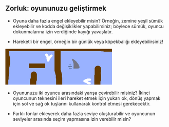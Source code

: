 ## Zorluk: oyununuzu geliştirmek

- Oyuna daha fazla engel ekleyebilir misin? Örneğin, zemine yeşil sümük ekleyebilir ve kodda değişiklikler yapabilirsiniz; böylece sümük, oyuncu dokunmalarına izin verdiğinde kayığı yavaşlatır.

- Hareketli bir engel, örneğin bir günlük veya köpekbalığı ekleyebilirsiniz!

![ekran alıntısı](images/boat-obstacles.png)

- Oyununuzu iki oyuncu arasındaki yarışa çevirebilir misiniz? İkinci oyuncunun teknesini ileri hareket etmek için yukarı ok, dönüş yapmak için sol ve sağ ok tuşlarını kullanarak kontrol etmesi gerekecektir.

- Farklı fonlar ekleyerek daha fazla seviye oluşturabilir ve oyuncunun seviyeler arasında seçim yapmasına izin verebilir misin?